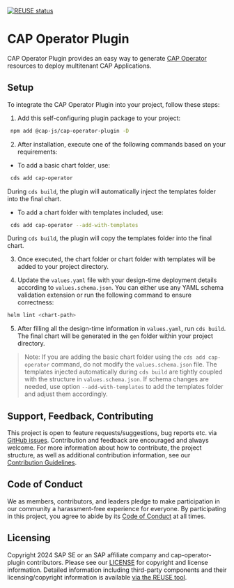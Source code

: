 [![REUSE status](https://api.reuse.software/badge/github.com/cap-js/cap-operator-plugin)](https://api.reuse.software/info/github.com/cap-js/cap-operator-plugin)

# CAP Operator Plugin

CAP Operator Plugin provides an easy way to generate [CAP Operator](https://sap.github.io/cap-operator/) resources to deploy multitenant CAP Applications.

## Setup

To integrate the CAP Operator Plugin into your project, follow these steps:

1. Add this self-configuring plugin package to your project:

```sh
 npm add @cap-js/cap-operator-plugin -D
```

2. After installation, execute one of the following commands based on your requirements:

* To add a basic chart folder, use:
```sh
 cds add cap-operator
```
During `cds build`, the plugin will automatically inject the templates folder into the final chart.

* To add a chart folder with templates included, use:
```sh
 cds add cap-operator --add-with-templates
```
During `cds build`, the plugin will copy the templates folder into the final chart.

3. Once executed, the chart folder or chart folder with templates will be added to your project directory.

4. Update the `values.yaml` file with your design-time deployment details according to `values.schema.json`. You can either use any YAML schema validation extension or run the following command to ensure correctness:
```sh
helm lint <chart-path>
```

5. After filling all the design-time information in `values.yaml`, run `cds build`. The final chart will be generated in the `gen` folder within your project directory.

> Note: If you are adding the basic chart folder using the `cds add cap-operator` command, do not modify the `values.schema.json` file. The templates injected automatically during `cds build` are tightly coupled with the structure in `values.schema.json`. If schema changes are needed, use option `--add-with-templates` to add the templates folder and adjust them accordingly.

## Support, Feedback, Contributing

This project is open to feature requests/suggestions, bug reports etc. via [GitHub issues](https://github.com/cap-js/cap-operator-plugin/issues). Contribution and feedback are encouraged and always welcome. For more information about how to contribute, the project structure, as well as additional contribution information, see our [Contribution Guidelines](CONTRIBUTING.md).

## Code of Conduct

We as members, contributors, and leaders pledge to make participation in our community a harassment-free experience for everyone. By participating in this project, you agree to abide by its [Code of Conduct](CODE_OF_CONDUCT.md) at all times.

## Licensing

Copyright 2024 SAP SE or an SAP affiliate company and cap-operator-plugin contributors. Please see our [LICENSE](LICENSE) for copyright and license information. Detailed information including third-party components and their licensing/copyright information is available [via the REUSE tool](https://api.reuse.software/info/github.com/cap-js/cap-operator-plugin).
